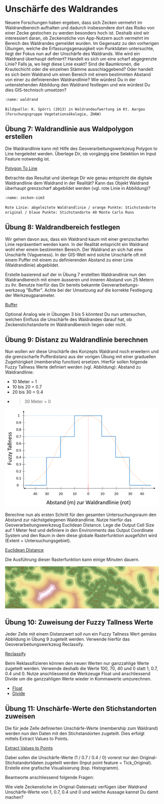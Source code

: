 
# Unschärfe des Waldrandes

Neuere Forschungen haben ergeben, dass sich Zecken vermehrt im Waldrandbereich aufhalten und dadurch insbesondere dort das Risiko von einer Zecke gestochen zu werden besonders hoch ist. Deshalb sind wir interessiert daran, ob Zeckenstiche von App-Nutzern auch vermehrt im Bereich des Waldrandes gemeldet wurden. Im Gegensatz zu den vorherigen Übungen, welche die Erfassungsgenauigkeit von Punktdaten untersuchte, liegt der Fokus nun auf der Unschärfe des Waldrands. Wie wird ein Waldrand überhaupt definiert? Handelt es sich um eine scharf abgegrenzte Linie? Falls ja, wo liegt diese Linie exakt? Sind die Baumkronen, die Krautschicht oder die einzelnen Stämme ausschlaggebend? Oder handelt es sich beim Waldrand um einen Bereich mit einem bestimmten Abstand von einer zu definierenden Waldrandlinie? Wie würdest Du in der untenstehenden Abbildung den Waldrand festlegen und wie würdest Du dies GIS-technisch umsetzen?



```{figure} figures/waldrand.png
:name: waldrand

Bildquelle: K. Spörri (2013) in Waldrandaufwertung im Kt. Aargau (Forschungsgruppe Vegetationsökologie, ZHAW)
```


## Übung 7: Waldrandlinie aus Waldpolygon erstellen

Die Waldrandlinie kann mit Hilfe des Geoverarbeitungswerkzeug Polygon to Line hergeleitet werden. Überlege Dir, ob vorgängig eine Selektion im Input Feature notwendig ist.  

[Polygon To Line](https://pro.arcgis.com/en/pro-app/tool-reference/data-management/polygon-to-line.htm)

Betrachte das Resultat und überlege Dir wie genau entspricht die digitale Waldrandlinie dem Waldrand in der Realität? Kann das Objekt Waldrand überhaupt grenzscharf abgebildet werden (vgl. rote Linie in Abbildung)?


```{figure} figures/zeckenstiche-sim3.png
:name: zecken-sim3

Rote Linie: abgeleitete Waldrandlinie / orange Punkte: Stichstandorte original / blaue Punkte: Stichstandorte 40 Monte Carlo Runs
```


## Übung 8: Waldrandbereich festlegen

Wir gehen davon aus, dass ein Waldrand kaum mit einer grenzscharfen Linie repräsentiert werden kann. In der Realität entspricht ein Waldrand wohl eher einem bestimmten Bereich. Der Waldrand an sich hat eine Unschärfe (Vagueness). In der GIS-Welt wird solche Unschärfe oft mit einem Puffer mit einem zu definierenden Abstand zu einer Linie (Waldrandlinie) abgebildet. 

Erstelle basierend auf der in Übung 7 erstellten Waldrandlinie nun den Waldrandbereich mit einem äusseren und inneren Abstand von 25 Metern zu ihr. Benutze hierfür das Dir bereits bekannte Geoverarbeitungs-werkzeug "Buffer". Achte bei der Umsetzung auf die korrekte Festlegung der Werkzeugparameter.

[Buffer](https://pro.arcgis.com/en/pro-app/tool-reference/analysis/buffer.htm)

Optional
Analog wie in Übungen 3 bis 5 könntest Du nun untersuchen, welchen Einfluss die Unschärfe des Waldrandes darauf hat, ob Zeckenstichstandorte im Waldrandbereich liegen oder nicht. 

## Übung 9: Distanz zu Waldrandlinie berechnen

Nun wollen wir diese Unschärfe des Konzepts Waldrand noch erweitern und die grenzscharfe Pufferdistanz aus der vorigen Übung mit einer graduellen Zugehörigkeit (membership function) ersetzen. Hierfür sollen folgende Fuzzy Tallness Werte definiert werden (vgl. Abbildung):
Abstand zu Waldrandlinie:

- 10 Meter = 1
- 10 bis 20 = 0.7
- 20 bis 30 = 0.4
- > 30 Meter = 0

![](figures/unsicherheit.png)

Berechne nun als ersten Schritt für den gesamten Untersuchungsraum den Abstand zur nächstgelegenen Waldrandlinie. Nutze hierfür das Geoverarbeitungswerkzeug Euclidean Distance. Lege die Output Cell Size auf 1 Meter fest und definiere in den Environments das Output Coordinate System und den Raum in dem diese globale Rasterfunktion ausgeführt wird (Extent = Untersuchungsgebiet).

[Euclidean Distance](https://pro.arcgis.com/en/pro-app/tool-reference/spatial-analyst/euclidean-distance.htm)

Die Ausführung dieser Rasterfunktion kann einige Minuten dauern.

![](figures/euclidean-distance.png)
 
## Übung 10: Zuweisung der Fuzzy Tallness Werte

Jeder Zelle mit einem Distanzwert soll nun ein Fuzzy Tallness Wert gemäss Abbildung in Übung 9 zugeteilt werden.  Verwende hierfür das Geoverarbeitungswerkzeug Reclassify.

[Reclassify](https://pro.arcgis.com/en/pro-app/tool-reference/spatial-analyst/reclassify.htm) 

Beim Reklassifizieren können den neuen Werten nur ganzzahlige Werte zugeteilt werden. Verwende deshalb die Werte 100, 70, 40 und 0 statt 1, 0.7, 0.4 und 0.
Nutze anschliessend die Werkzeuge Float und anschliessend Divide um die ganzzahligen Werte wieder in Kommawerte umzurechnen.

- [Float](https://pro.arcgis.com/en/pro-app/tool-reference/spatial-analyst/float.htm)
- [Divide](https://pro.arcgis.com/en/pro-app/tool-reference/spatial-analyst/divide.htm)

## Übung 11: Unschärfe-Werte den Stichstandorten zuweisen

Die für jede Zelle definierten Unschärfe-Werte (membership zum Waldrand) werden nun den Daten mit den Stichstandorten zugeteilt. Dies erfolgt mittels Extract Values to Points. 

[Extract Values to Points](https://pro.arcgis.com/en/pro-app/tool-reference/spatial-analyst/extract-values-to-points.htm)

Dabei sollen die Unschärfe-Werte (1 / 0.7 / 0.4 / 0) vorerst nur den Original-Stichstandortdaten zugeteilt werden (Input point feature = Tick_Original). Erstelle eine grafische Visualisierung (bsp. Histogramm).

Beantworte anschliessend folgende Fragen:

Wie viele Zeckenstiche im Original-Datensatz verfügen über Waldrand Unschärfe-Werte von 1, 0.7, 0.4 und 0 und welche Aussage kannst Du damit machen? 
